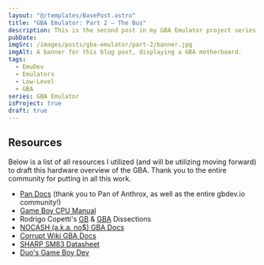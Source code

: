 ```yaml
---
layout: "@/templates/BasePost.astro"
title: "GBA Emulator: Part 2 — The Bus"
description: This is the second post in my GBA Emulator project series in which I will cover the bus implementation with only Game Boy support in mind (for now).
pubDate: 
imgSrc: /images/posts/gba-emulator/part-2/banner.jpg
imgAlt: A banner for this blog post, displaying a GBA motherboard.
tags:
  - EmuDev
  - Emulators
  - Low-Level
  - GBA
series: GBA Emulator
isProject: true
draft: true
---
```



## Resources

Below is a list of all resources I utilized (and will be utilizing moving forward) to draft this hardware overview of the GBA. Thank you to the entire community for putting in all this work.

- [Pan Docs](https://gbdev.io/pandocs/Memory_Map.html) (thank you to Pan of Anthrox, as well as the entire gbdev.io community!)
- [Game Boy CPU Manual](http://marc.rawer.de/Gameboy/Docs/GBCPUman.pdf)
- Rodrigo Copetti's [GB](https://www.copetti.org/writings/consoles/game-boy/) & [GBA](https://www.copetti.org/writings/consoles/game-boy-advance/#cpu) Dissections
- [NOCASH (a.k.a. no$) GBA Docs](https://problemkaputt.de/pandocs.htm#memorybankcontrollers)
- [Corrupt Wiki GBA Docs](https://corrupt.wiki/systems/gameboy-advance/bizhawk-memory-domains)
- [SHARP SM83 Datasheet](http://www.bitsavers.org/components/sharp/_dataBooks/1996_Sharp_Microcomputer_Data_Book.pdf)
- [Duo's Game Boy Dev](http://gameboy.mongenel.com/dmg/asmmemmap.html)